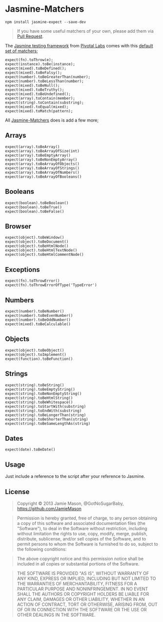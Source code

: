 # Jasmine-Matchers

    npm install jasmine-expect --save-dev

> If you have some useful matchers of your own, please add them via [Pull Request](https://github.com/JamieMason/Jasmine-Matchers/pull/new/master).

The [Jasmine testing framework](http://pivotal.github.com/jasmine/) from [Pivotal Labs](http://pivotallabs.com/) comes with this [default set of matchers](https://github.com/pivotal/jasmine/wiki/Matchers);

    expect(fn).toThrow(e);
    expect(instance).toBe(instance);
    expect(mixed).toBeDefined();
    expect(mixed).toBeFalsy();
    expect(number).toBeGreaterThan(number);
    expect(number).toBeLessThan(number);
    expect(mixed).toBeNull();
    expect(mixed).toBeTruthy();
    expect(mixed).toBeUndefined();
    expect(array).toContain(member);
    expect(string).toContain(substring);
    expect(mixed).toEqual(mixed);
    expect(mixed).toMatch(pattern);

All [Jasmine-Matchers](https://github.com/JamieMason/Jasmine-Matchers) does is add a few more;

## Arrays

    expect(array).toBeArray()
    expect(array).toBeArrayOfSize(int)
    expect(array).toBeEmptyArray()
    expect(array).toBeNonEmptyArray()
    expect(array).toBeArrayOfObjects()
    expect(array).toBeArrayOfStrings()
    expect(array).toBeArrayOfNumbers()
    expect(array).toBeArrayOfBooleans()

## Booleans

    expect(boolean).toBeBoolean()
    expect(boolean).toBeTrue()
    expect(boolean).toBeFalse()

## Browser

    expect(object).toBeWindow()
    expect(object).toBeDocument()
    expect(object).toBeHtmlNode()
    expect(object).toBeHtmlTextNode()
    expect(object).toBeHtmlCommentNode()

## Exceptions

    expect(fn).toThrowError()
    expect(fn).toThrowErrorOfType('TypeError')

## Numbers

    expect(number).toBeNumber()
    expect(number).toBeEvenNumber()
    expect(number).toBeOddNumber()
    expect(mixed).toBeCalculable()

## Objects

    expect(object).toBeObject()
    expect(object).toImplement()
    expect(function).toBeFunction()

## Strings

    expect(string).toBeString()
    expect(string).toBeEmptyString()
    expect(string).toBeNonEmptyString()
    expect(string).toBeHtmlString()
    expect(string).toBeWhitespace()
    expect(string).toStartWith(substring)
    expect(string).toEndWith(substring)
    expect(string).toBeLongerThan(string)
    expect(string).toBeShorterThan(string)
    expect(string).toBeSameLengthAs(string)

## Dates

    expect(date).toBeDate()

## Usage

Just include a reference to the script after your reference to Jasmine.

## License

> Copyright © 2013 Jamie Mason, @GotNoSugarBaby,
> https://github.com/JamieMason

> Permission is hereby granted, free of charge, to any person
> obtaining a copy of this software and associated documentation files
> (the "Software"), to deal in the Software without restriction,
> including without limitation the rights to use, copy, modify, merge,
> publish, distribute, sublicense, and/or sell copies of the Software,
> and to permit persons to whom the Software is furnished to do so,
> subject to the following conditions:

> The above copyright notice and this permission notice shall be
> included in all copies or substantial portions of the Software.

> THE SOFTWARE IS PROVIDED "AS IS", WITHOUT WARRANTY OF ANY KIND,
> EXPRESS OR IMPLIED, INCLUDING BUT NOT LIMITED TO THE WARRANTIES OF
> MERCHANTABILITY, FITNESS FOR A PARTICULAR PURPOSE AND
> NONINFRINGEMENT. IN NO EVENT SHALL THE AUTHORS OR COPYRIGHT HOLDERS
> BE LIABLE FOR ANY CLAIM, DAMAGES OR OTHER LIABILITY, WHETHER IN AN
> ACTION OF CONTRACT, TORT OR OTHERWISE, ARISING FROM, OUT OF OR IN
> CONNECTION WITH THE SOFTWARE OR THE USE OR OTHER DEALINGS IN THE
> SOFTWARE.
